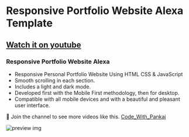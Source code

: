 # Responsive Portfolio Website Alexa Template
<!-- will update video link -->
## [Watch it on youtube](https://www.youtube.com/c/CodeWithPankaj1)
### Responsive Portfolio Website Alexa

- Responsive Personal Portfolio Website Using HTML CSS & JavaScript
- Smooth scrolling in each section.
- Includes a light and dark mode.
- Developed first with the Mobile First methodology, then for desktop.
- Compatible with all mobile devices and with a beautiful and pleasant user interface.

💙 Join the channel to see more videos like this. [Code_With_Pankaj](https://www.youtube.com/c/CodeWithPankaj1)

![preview img](/preview.png)
